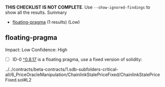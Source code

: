 **THIS CHECKLIST IS NOT COMPLETE**. Use `--show-ignored-findings` to show all the results.
Summary
 - [floating-pragma](#floating-pragma) (1 results) (Low)
## floating-pragma
Impact: Low
Confidence: High
 - [ ] ID-0
[^0.8.17](../../contracts/beta-contracts/1.sdb-subfolders-critical-all/6_PriceOracleManipulation/ChainlinkStalePriceFixed/ChainlinkStalePriceFixed.sol#L2) is a floating pragma, use a fixed version of solidity:

../../contracts/beta-contracts/1.sdb-subfolders-critical-all/6_PriceOracleManipulation/ChainlinkStalePriceFixed/ChainlinkStalePriceFixed.sol#L2


